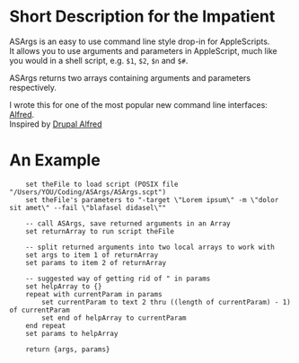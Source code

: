 # Short Description for the Impatient #

ASArgs is an easy to use command line style drop-in for AppleScripts.   
It allows you to use arguments and parameters in AppleScript, much like you would in a shell script, e.g. `$1`, `$2`, `$n` and `$#`.

ASArgs returns two arrays containing arguments and parameters respectively.

I wrote this for one of the most popular new command line interfaces: [Alfred][alfredapp].  
Inspired by [Drupal Alfred][drupal]

[alfredapp]: http://www.alfredapp.com/
[drupal]: http://drupal.org/project/alfred

# An Example #

```applescript
	set theFile to load script (POSIX file "/Users/YOU/Coding/ASArgs/ASArgs.scpt")
	set theFile's parameters to "-target \"Lorem ipsum\" -m \"dolor sit amet\" --fail \"blafasel didasel\""
	
	-- call ASArgs, save returned arguments in an Array
	set returnArray to run script theFile
	
	-- split returned arguments into two local arrays to work with
	set args to item 1 of returnArray
	set params to item 2 of returnArray
	
	-- suggested way of getting rid of " in params
	set helpArray to {}
	repeat with currentParam in params
		set currentParam to text 2 thru ((length of currentParam) - 1) of currentParam
		set end of helpArray to currentParam
	end repeat
	set params to helpArray
	
	return {args, params}
```